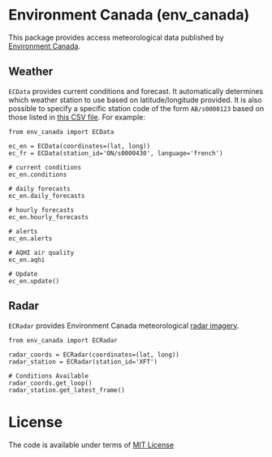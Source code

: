 # Environment Canada (env_canada)

This package provides access meteorological data published by [Environment Canada](https://weather.gc.ca/index_e.html).

## Weather

`ECData` provides current conditions and forecast. It automatically determines which weather station to use based on latitude/longitude provided. It is also possible to specify a specific station code of the form `AB/s0000123` based on those listed in [this CSV file](http://dd.weatheroffice.ec.gc.ca/citypage_weather/docs/site_list_towns_en.csv). For example:

```
from env_canada import ECData

ec_en = ECData(coordinates=(lat, long))
ec_fr = ECData(station_id='ON/s0000430', language='french')

# current conditions
ec_en.conditions

# daily forecasts
ec_en.daily_forecasts

# hourly forecasts
ec_en.hourly_forecasts

# alerts
ec_en.alerts

# AQHI air quality
ec_en.aqhi

# Update 
ec_en.update()
```

## Radar

`ECRadar` provides Environment Canada meteorological [radar imagery](https://weather.gc.ca/radar/index_e.html).

```
from env_canada import ECRadar

radar_coords = ECRadar(coordinates=(lat, long))
radar_station = ECRadar(station_id='XFT')

# Conditions Available
radar_coords.get_loop()
radar_station.get_latest_frame()
```

# License

The code is available under terms of [MIT License](LICENSE.md)